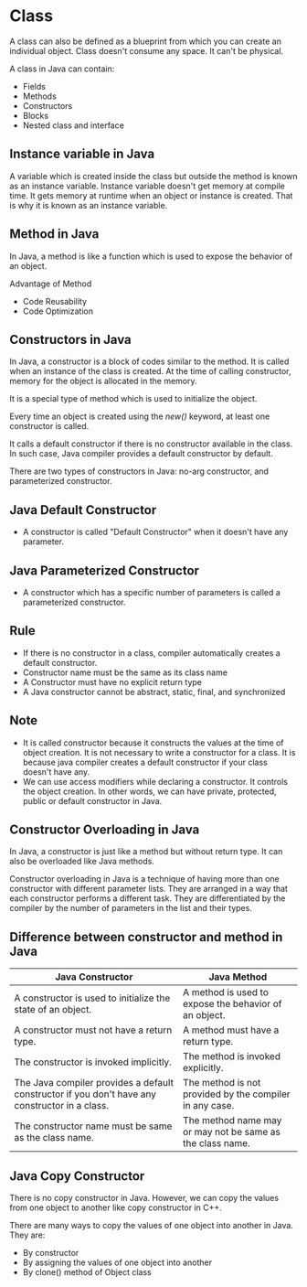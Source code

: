 # Class
A class can also be defined as a blueprint from which you can create an individual object. Class doesn't consume any space. It can't be physical.

A class in Java can contain:

- Fields
- Methods
- Constructors
- Blocks
- Nested class and interface

## Instance variable in Java
A variable which is created inside the class but outside the method is known as an instance variable. Instance variable doesn't get memory at compile time. It gets memory at runtime when an object or instance is created. That is why it is known as an instance variable.

## Method in Java
In Java, a method is like a function which is used to expose the behavior of an object.

Advantage of Method
- Code Reusability
- Code Optimization

## Constructors in Java
In Java, a constructor is a block of codes similar to the method. It is called when an instance of the class is created. At the time of calling constructor, memory for the object is allocated in the memory.

It is a special type of method which is used to initialize the object.

Every time an object is created using the *new()* keyword, at least one constructor is called.

It calls a default constructor if there is no constructor available in the class. In such case, Java compiler provides a default constructor by default.

There are two types of constructors in Java: no-arg constructor, and parameterized constructor.

## Java Default Constructor
  - A constructor is called "Default Constructor" when it doesn't have any parameter.

## Java Parameterized Constructor
  - A constructor which has a specific number of parameters is called a parameterized constructor.

## Rule
  - If there is no constructor in a class, compiler automatically creates a default constructor.
  - Constructor name must be the same as its class name
  - A Constructor must have no explicit return type
  - A Java constructor cannot be abstract, static, final, and synchronized

## Note
  - It is called constructor because it constructs the values at the time of object creation. It is not necessary to write a constructor for a class. It is because java compiler creates a default constructor if your class doesn't have any.
  - We can use access modifiers while declaring a constructor. It controls the object creation. In other words, we can have private, protected, public or default constructor in Java.

## Constructor Overloading in Java
In Java, a constructor is just like a method but without return type. It can also be overloaded like Java methods.

Constructor overloading in Java is a technique of having more than one constructor with different parameter lists. They are arranged in a way that each constructor performs a different task. They are differentiated by the compiler by the number of parameters in the list and their types.

## Difference between constructor and method in Java

| Java Constructor | Java Method |
| ---------------- | ----------- |
| A constructor is used to initialize the state of an object. |	A method is used to expose the behavior of an object. |
| A constructor must not have a return type. | A method must have a return type. |
| The constructor is invoked implicitly. | The method is invoked explicitly. |
| The Java compiler provides a default constructor if you don't have any constructor in a class. | The method is not provided by the compiler in any case. |
| The constructor name must be same as the class name. | The method name may or may not be same as the class name. |

## Java Copy Constructor
There is no copy constructor in Java. However, we can copy the values from one object to another like copy constructor in C++.

There are many ways to copy the values of one object into another in Java. They are:

- By constructor
- By assigning the values of one object into another
- By clone() method of Object class

